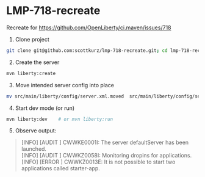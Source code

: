 # LMP-718-recreate
Recreate for https://github.com/OpenLiberty/ci.maven/issues/718

1. Clone project
```bash
git clone git@github.com:scottkurz/lmp-718-recreate.git; cd lmp-718-recreate
```

2. Create the server 
```bash
mvn liberty:create
```

3. Move intended server config into place
```bash
mv src/main/liberty/config/server.xml.moved  src/main/liberty/config/server.xml
```

4. Start dev mode (or run)
```bash
mvn liberty:dev    # or mvn liberty:run
```

5. Observe output:

> [INFO] [AUDIT   ] CWWKE0001I: The server defaultServer has been launched.  
> [INFO] [AUDIT   ] CWWKZ0058I: Monitoring dropins for applications.  
> [INFO] [ERROR   ] CWWKZ0013E: It is not possible to start two applications called starter-app.  
